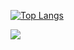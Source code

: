 [![Top Langs](https://github-readme-stats.vercel.app/api/top-langs/?username=202420505&langs_count=8)](https://github.com/202420505)

<img src=" https://img.shields.io/badge/logo-javascript-blue?logo=javascript" />
